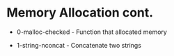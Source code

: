 # Memory Allocation cont.

* 0-malloc-checked - Function that allocated memory

* 1-string-nconcat - Concatenate two strings
